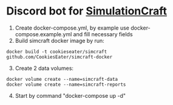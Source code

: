 Discord bot for [SimulationCraft](https://simulationcraft.org)
=====

1. Create docker-compose.yml, by example use docker-compose.example.yml and fill necessary fields
2. Build simcraft docker image by run:

```
docker build -t cookieseater/simcraft github.com/CookiesEater/simcraft-docker
```

3. Create 2 data volumes:

```
docker volume create --name=simcraft-data
docker volume create --name=simcraft-reports
```

4. Start by command "docker-compose up -d"
